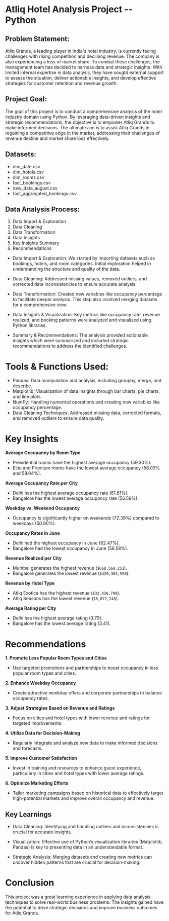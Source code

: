# Atliq Hotel Analysis Project -- Python

## **Problem Statement:**

Atliq Grands, a leading player in India's hotel industry, is currently facing challenges with rising competition and declining revenue. The company is also experiencing a loss of market share. To combat these challenges, the management team has decided to harness data and strategic insights. With limited internal expertise in data analysis, they have sought external support to assess the situation, deliver actionable insights, and develop effective strategies for customer retention and revenue growth.

## **Project Goal:**

The goal of this project is to conduct a comprehensive analysis of the hotel industry domain using Python. By leveraging data-driven insights and strategic recommendations, the objective is to empower Atliq Grands to make informed decisions. The ultimate aim is to assist Atliq Grands in regaining a competitive edge in the market, addressing their challenges of revenue decline and market share loss effectively.

## **Datasets:**
- dim_date.csv
- dim_hotels.csv
- dim_rooms.csv
- fact_bookings.csv
- new_data_august.csv
- fact_aggregated_bookings.csv

## **Data Analysis Process:**
1. Data Import & Exploration
2. Data Cleaning
3. Data Transformation
4. Data Insights
5. Key Insights Summary
6. Recommendations

- Data Import & Exploration: We started by importing datasets such as bookings, hotels, and room categories. Initial exploration helped in understanding the structure and quality of the data.
  
- Data Cleaning: Addressed missing values, removed outliers, and corrected data inconsistencies to ensure accurate analysis.
  
- Data Transformation: Created new variables like occupancy percentage to facilitate deeper analysis. This step also involved merging datasets for a comprehensive view.
  
- Data Insights & Visualization: Key metrics like occupancy rate, revenue realized, and booking patterns were analyzed and visualized using Python libraries.
  
- Summary & Recommendations: The analysis provided actionable insights which were summarized and included strategic recommendations to address the identified challenges.

# Tools & Functions Used:
- Pandas: Data manipulation and analysis, including groupby, merge, and describe.
- Matplotlib: Visualization of data insights through bar charts, pie charts, and line plots.
- NumPy: Handling numerical operations and creating new variables like occupancy percentage.
- Data Cleaning Techniques: Addressed missing data, corrected formats, and removed outliers to ensure data quality.

# Key Insights
**Average Occupancy by Room Type**

- Presidential rooms have the highest average occupancy (59.30%).
- Elite and Premium rooms have the lowest average occupancy (58.03% and 58.04%).

 **Average Occupancy Rate per City**

- Delhi has the highest average occupancy rate (61.61%).
- Bangalore has the lowest average occupancy rate (56.59%).

 **Weekday vs. Weekend Occupancy**

- Occupancy is significantly higher on weekends (72.39%) compared to weekdays (50.90%).

 **Occupancy Rates in June**

- Delhi had the highest occupancy in June (62.47%).
- Bangalore had the lowest occupancy in June (56.58%).

 **Revenue Realized per City**

- Mumbai generates the highest revenue (`$668,569,251`).
- Bangalore generates the lowest revenue (`$420,383,550`).

 **Revenue by Hotel Type**

- Atliq Exotica has the highest revenue (`$32,436,799`).
- Atliq Seasons has the lowest revenue (`$6,672,245`).

 **Average Rating per City**

- Delhi has the highest average rating (3.79).
- Bangalore has the lowest average rating (3.41).


# Recommendations

**1. Promote Less Popular Room Types and Cities**

- Use targeted promotions and partnerships to boost occupancy in less popular room types and cities.

**2. Enhance Weekday Occupancy**

- Create attractive weekday offers and corporate partnerships to balance occupancy rates.

**3. Adjust Strategies Based on Revenue and Ratings**

- Focus on cities and hotel types with lower revenue and ratings for targeted improvements.

**4. Utilize Data for Decision-Making**

- Regularly integrate and analyze new data to make informed decisions and forecasts.

**5. Improve Customer Satisfaction**
   - Invest in training and resources to enhance guest experience, particularly in cities and hotel types with lower average ratings.

**6. Optimize Marketing Efforts**
   - Tailor marketing campaigns based on historical data to effectively target high-potential markets and improve overall occupancy and revenue.

## Key Learnings
- Data Cleaning: Identifying and handling outliers and inconsistencies is crucial for accurate insights.

- Visualization: Effective use of Python’s visualization libraries (Matplotlib, Pandas) is key to presenting data in an understandable format.

- Strategic Analysis: Merging datasets and creating new metrics can uncover hidden patterns that are crucial for decision-making.

# Conclusion
This project was a great learning experience in applying data analysis techniques to solve real-world business problems. The insights gained have the potential to drive strategic decisions and improve business outcomes for Atliq Grands.
